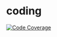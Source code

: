 # coding

[![Code Coverage](https://img.shields.io/codecov/c/github/AT-04/coding/develop.svg)](https://codecov.io/github/AT-04/coding?branch=develop)